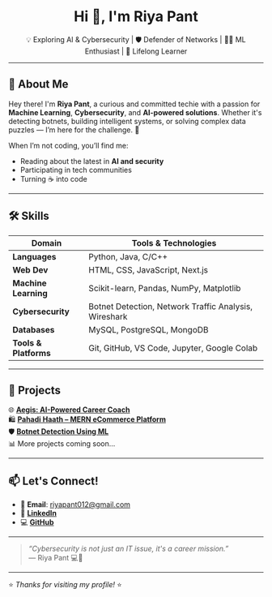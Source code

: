 <h1 align="center">Hi 👋, I'm Riya Pant</h1>

<p align="center">
💡 Exploring AI & Cybersecurity | 🛡️ Defender of Networks | 👩‍💻 ML Enthusiast | 🚀 Lifelong Learner  
</p>

---

## 🧭 About Me

Hey there! I'm **Riya Pant**, a curious and committed techie with a passion for **Machine Learning**, **Cybersecurity**, and **AI-powered solutions**. Whether it's detecting botnets, building intelligent systems, or solving complex data puzzles — I’m here for the challenge. 🙌

When I’m not coding, you’ll find me:
- Reading about the latest in **AI and security**
- Participating in tech communities
- Turning ☕ into code

---

## 🛠️ Skills

| Domain | Tools & Technologies |
|--------|-----------------------|
| **Languages** | Python, Java, C/C++ |
| **Web Dev** | HTML, CSS, JavaScript, Next.js |
| **Machine Learning** | Scikit-learn, Pandas, NumPy, Matplotlib |
| **Cybersecurity** | Botnet Detection, Network Traffic Analysis, Wireshark |
| **Databases** | MySQL, PostgreSQL, MongoDB |
| **Tools & Platforms** | Git, GitHub, VS Code, Jupyter, Google Colab |

---

## 🚀 Projects

🌐 [**Aegis: AI-Powered Career Coach**](https://github.com/riyapant-source/AEGIS)  
🛍️ [**Pahadi Haath – MERN eCommerce Platform**](https://github.com/riyapant-source/PAHADI-HAAT)  
🛡️ [**Botnet Detection Using ML**](https://github.com/riyapant-source/BOTNET-DETECTION)  
📊 More projects coming soon...

---

## 📫 Let's Connect!

- 💌 **Email**: riyapant012@gmail.com  
- 💼 [**LinkedIn**](www.linkedin.com/in/riyapant-profile) 
- 💻 [**GitHub**](https://github.com/riyapant-source)

---

> _“Cybersecurity is not just an IT issue, it's a career mission.”_  
— Riya Pant 💻🧠

---

⭐ _Thanks for visiting my profile!_ ⭐
